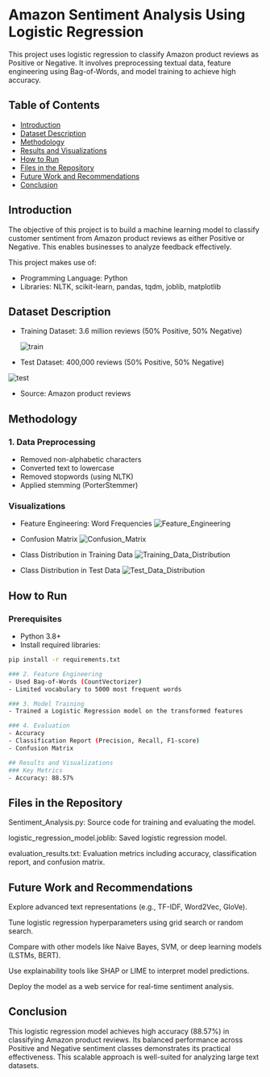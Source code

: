 # Amazon Sentiment Analysis Using Logistic Regression

This project uses logistic regression to classify Amazon product reviews as Positive or Negative. It involves preprocessing textual data, feature engineering using Bag-of-Words, and model training to achieve high accuracy.

## Table of Contents
- [Introduction](#introduction)
- [Dataset Description](#dataset-description)
- [Methodology](#methodology)
- [Results and Visualizations](#results-and-visualizations)
- [How to Run](#how-to-run)
- [Files in the Repository](#files-in-the-repository)
- [Future Work and Recommendations](#future-work-and-recommendations)
- [Conclusion](#conclusion)

## Introduction
The objective of this project is to build a machine learning model to classify customer sentiment from Amazon product reviews as either Positive or Negative. This enables businesses to analyze feedback effectively.

This project makes use of:
- Programming Language: Python
- Libraries: NLTK, scikit-learn, pandas, tqdm, joblib, matplotlib

## Dataset Description

- Training Dataset: 3.6 million reviews (50% Positive, 50% Negative)
  
  ![train](https://github.com/user-attachments/assets/624165e0-f5d9-447c-bab9-f3c22089a6a0)

- Test Dataset: 400,000 reviews (50% Positive, 50% Negative)
  
![test](https://github.com/user-attachments/assets/834d97eb-c8cf-4347-888c-f27bcc8c827f)


- Source: Amazon product reviews

## Methodology
### 1. Data Preprocessing
- Removed non-alphabetic characters
- Converted text to lowercase
- Removed stopwords (using NLTK)
- Applied stemming (PorterStemmer)


### Visualizations
- Feature Engineering: Word Frequencies
![Feature_Engineering](https://github.com/user-attachments/assets/e88312e7-ef63-44b8-8a87-2563591d078a)


- Confusion Matrix
![Confusion_Matrix](https://github.com/user-attachments/assets/79d7b02d-1e89-4336-85b3-4c982cc2f096)

- Class Distribution in Training Data
![Training_Data_Distribution](https://github.com/user-attachments/assets/2d485750-72e0-43d1-8045-040cb56a55a2)

- Class Distribution in Test Data
![Test_Data_Distribution](https://github.com/user-attachments/assets/e0e753eb-1e39-4c0c-8eee-a8debaa5bb76)

## How to Run
### Prerequisites
- Python 3.8+
- Install required libraries:
```bash
pip install -r requirements.txt

### 2. Feature Engineering
- Used Bag-of-Words (CountVectorizer)
- Limited vocabulary to 5000 most frequent words

### 3. Model Training
- Trained a Logistic Regression model on the transformed features

### 4. Evaluation
- Accuracy
- Classification Report (Precision, Recall, F1-score)
- Confusion Matrix

## Results and Visualizations
### Key Metrics
- Accuracy: 88.57%
```

## Files in the Repository
Sentiment_Analysis.py: Source code for training and evaluating the model.

logistic_regression_model.joblib: Saved logistic regression model.

evaluation_results.txt: Evaluation metrics including accuracy, classification report, and confusion matrix.


## Future Work and Recommendations

Explore advanced text representations (e.g., TF-IDF, Word2Vec, GloVe).

Tune logistic regression hyperparameters using grid search or random search.

Compare with other models like Naive Bayes, SVM, or deep learning models (LSTMs, BERT).

Use explainability tools like SHAP or LIME to interpret model predictions.

Deploy the model as a web service for real-time sentiment analysis.

## Conclusion

This logistic regression model achieves high accuracy (88.57%) in classifying Amazon product reviews. Its balanced performance across Positive and Negative sentiment classes demonstrates its practical effectiveness. This scalable approach is well-suited for analyzing large text datasets.
